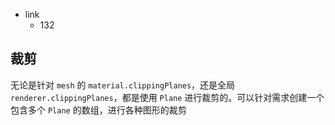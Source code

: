 - link
  - 132

## 裁剪

无论是针对 `mesh` 的 `material.clippingPlanes`，还是全局 `renderer.clippingPlanes`，都是使用 `Plane` 进行裁剪的。可以针对需求创建一个包含多个 `Plane` 的数组，进行各种图形的裁剪
